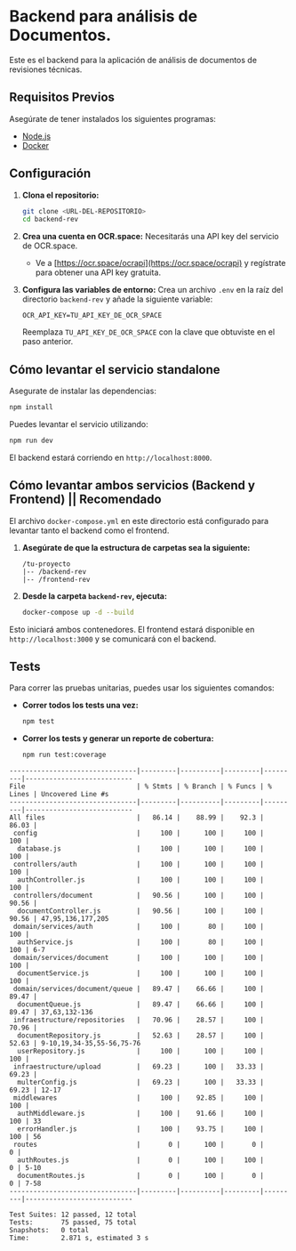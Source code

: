 # Backend para análisis de Documentos.

Este es el backend para la aplicación de análisis de documentos de revisiones técnicas.

## Requisitos Previos

Asegúrate de tener instalados los siguientes programas:

- [Node.js](https://nodejs.org/)
- [Docker](https://www.docker.com/products/docker-desktop/)

## Configuración

1.  **Clona el repositorio:**
    ```bash
    git clone <URL-DEL-REPOSITORIO>
    cd backend-rev
    ```

2.  **Crea una cuenta en OCR.space:**
    Necesitarás una API key del servicio de OCR.space.
    - Ve a [https://ocr.space/ocrapi](https://ocr.space/ocrapi) y regístrate para obtener una API key gratuita.

3.  **Configura las variables de entorno:**
    Crea un archivo `.env` en la raíz del directorio `backend-rev` y añade la siguiente variable:
    ```
    OCR_API_KEY=TU_API_KEY_DE_OCR_SPACE
    ```
    Reemplaza `TU_API_KEY_DE_OCR_SPACE` con la clave que obtuviste en el paso anterior.

## Cómo levantar el servicio standalone

Asegurate de instalar las dependencias:

```bash
npm install
```

Puedes levantar el servicio utilizando:

```bash
npm run dev
```

El backend estará corriendo en `http://localhost:8000`.

## Cómo levantar ambos servicios (Backend y Frontend) || Recomendado

El archivo `docker-compose.yml` en este directorio está configurado para levantar tanto el backend como el frontend.

1.  **Asegúrate de que la estructura de carpetas sea la siguiente:**
    ```
    /tu-proyecto
    |-- /backend-rev
    |-- /frontend-rev
    ```

2.  **Desde la carpeta `backend-rev`, ejecuta:**
    ```bash
    docker-compose up -d --build
    ```

Esto iniciará ambos contenedores. El frontend estará disponible en `http://localhost:3000` y se comunicará con el backend.

## Tests

Para correr las pruebas unitarias, puedes usar los siguientes comandos:

-   **Correr todos los tests una vez:**
    ```bash
    npm test
    ```

-   **Correr los tests y generar un reporte de cobertura:**
    ```bash
    npm run test:coverage
    ```

```
--------------------------------|---------|----------|---------|---------|---------------------------
File                            | % Stmts | % Branch | % Funcs | % Lines | Uncovered Line #s
--------------------------------|---------|----------|---------|---------|---------------------------
All files                       |   86.14 |    88.99 |    92.3 |   86.03 |
 config                         |     100 |      100 |     100 |     100 |
  database.js                   |     100 |      100 |     100 |     100 |
 controllers/auth               |     100 |      100 |     100 |     100 |
  authController.js             |     100 |      100 |     100 |     100 |
 controllers/document           |   90.56 |      100 |     100 |   90.56 |
  documentController.js         |   90.56 |      100 |     100 |   90.56 | 47,95,136,177,205
 domain/services/auth           |     100 |       80 |     100 |     100 |
  authService.js                |     100 |       80 |     100 |     100 | 6-7
 domain/services/document       |     100 |      100 |     100 |     100 |
  documentService.js            |     100 |      100 |     100 |     100 |
 domain/services/document/queue |   89.47 |    66.66 |     100 |   89.47 |
  documentQueue.js              |   89.47 |    66.66 |     100 |   89.47 | 37,63,132-136
 infraestructure/repositories   |   70.96 |    28.57 |     100 |   70.96 |
  documentRepository.js         |   52.63 |    28.57 |     100 |   52.63 | 9-10,19,34-35,55-56,75-76
  userRepository.js             |     100 |      100 |     100 |     100 |
 infraestructure/upload         |   69.23 |      100 |   33.33 |   69.23 |
  multerConfig.js               |   69.23 |      100 |   33.33 |   69.23 | 12-17
 middlewares                    |     100 |    92.85 |     100 |     100 |
  authMiddleware.js             |     100 |    91.66 |     100 |     100 | 33
  errorHandler.js               |     100 |    93.75 |     100 |     100 | 56
 routes                         |       0 |      100 |       0 |       0 |
  authRoutes.js                 |       0 |      100 |     100 |       0 | 5-10
  documentRoutes.js             |       0 |      100 |       0 |       0 | 7-58
--------------------------------|---------|----------|---------|---------|---------------------------

Test Suites: 12 passed, 12 total
Tests:       75 passed, 75 total
Snapshots:   0 total
Time:        2.871 s, estimated 3 s
```